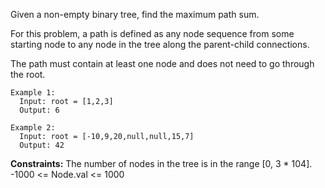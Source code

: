 Given a non-empty binary tree, find the maximum path sum.

For this problem, a path is defined as any node sequence from some starting node to any node in the tree along the parent-child connections. 

The path must contain at least one node and does not need to go through the root.

 
```
Example 1:
  Input: root = [1,2,3]
  Output: 6

Example 2:
  Input: root = [-10,9,20,null,null,15,7]
  Output: 42
``` 

**Constraints:**
  The number of nodes in the tree is in the range [0, 3 * 104].
  -1000 <= Node.val <= 1000
